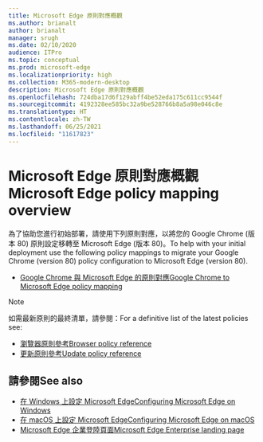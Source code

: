 ```yaml
---
title: Microsoft Edge 原則對應概觀
ms.author: brianalt
author: brianalt
manager: srugh
ms.date: 02/10/2020
audience: ITPro
ms.topic: conceptual
ms.prod: microsoft-edge
ms.localizationpriority: high
ms.collection: M365-modern-desktop
description: Microsoft Edge 原則對應概觀
ms.openlocfilehash: 724dba17d6f129abff4be52eda175c611cc9544f
ms.sourcegitcommit: 4192328ee585bc32a9be528766b8a5a98e046c8e
ms.translationtype: HT
ms.contentlocale: zh-TW
ms.lasthandoff: 06/25/2021
ms.locfileid: "11617823"
---
```

# <a name="microsoft-edge-policy-mapping-overview"></a><span data-ttu-id="4470d-103">Microsoft Edge 原則對應概觀</span><span class="sxs-lookup"><span data-stu-id="4470d-103">Microsoft Edge policy mapping overview</span></span>

<span data-ttu-id="4470d-104">為了協助您進行初始部署，請使用下列原則對應，以將您的 Google Chrome (版本 80) 原則設定移轉至 Microsoft Edge (版本 80)。</span><span class="sxs-lookup"><span data-stu-id="4470d-104">To help with your initial deployment use the following policy mappings to migrate your Google Chrome (version 80) policy configuration to Microsoft Edge (version 80).</span></span>

- [<span data-ttu-id="4470d-105">Google Chrome 與 Microsoft Edge 的原則對應</span><span class="sxs-lookup"><span data-stu-id="4470d-105">Google Chrome to Microsoft Edge policy mapping</span></span>](microsoft-edge-policy-map-chrome-to-newedge.md)

> [!NOTE]
> <span data-ttu-id="4470d-106">如需最新原則的最終清單，請參閱：</span><span class="sxs-lookup"><span data-stu-id="4470d-106">For a definitive list of the latest policies see:</span></span>
> - [<span data-ttu-id="4470d-107">瀏覽器原則參考</span><span class="sxs-lookup"><span data-stu-id="4470d-107">Browser policy reference</span></span>](microsoft-edge-policies.md)
> - [<span data-ttu-id="4470d-108">更新原則參考</span><span class="sxs-lookup"><span data-stu-id="4470d-108">Update policy reference</span></span>](microsoft-edge-update-policies.md)

## <a name="see-also"></a><span data-ttu-id="4470d-109">請參閱</span><span class="sxs-lookup"><span data-stu-id="4470d-109">See also</span></span>
- [<span data-ttu-id="4470d-110">在 Windows 上設定 Microsoft Edge</span><span class="sxs-lookup"><span data-stu-id="4470d-110">Configuring Microsoft Edge on Windows</span></span>](configure-microsoft-edge.md)
- [<span data-ttu-id="4470d-111">在 macOS 上設定 Microsoft Edge</span><span class="sxs-lookup"><span data-stu-id="4470d-111">Configuring Microsoft Edge on macOS</span></span>](configure-microsoft-edge-on-mac.md)
- [<span data-ttu-id="4470d-112">Microsoft Edge 企業登陸頁面</span><span class="sxs-lookup"><span data-stu-id="4470d-112">Microsoft Edge Enterprise landing page</span></span>](https://aka.ms/EdgeEnterprise)
